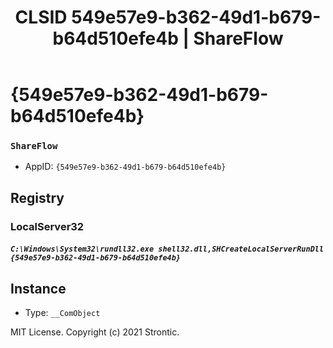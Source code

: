 ﻿---
title: "CLSID 549e57e9-b362-49d1-b679-b64d510efe4b | ShareFlow"
excerpt: What is COM-Object CLSID 549e57e9-b362-49d1-b679-b64d510efe4b?
---

# {549e57e9-b362-49d1-b679-b64d510efe4b}

### `ShareFlow`
* AppID: `{549e57e9-b362-49d1-b679-b64d510efe4b}`

## Registry


### LocalServer32

##### `C:\Windows\System32\rundll32.exe shell32.dll,SHCreateLocalServerRunDll {549e57e9-b362-49d1-b679-b64d510efe4b}`

## Instance

* Type: `__ComObject`

MIT License. Copyright (c) 2021 Strontic.



